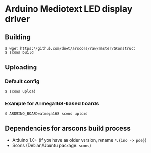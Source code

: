 Arduino Mediotext LED display driver
====================================

Building
--------

	$ wget https://github.com/dnet/arscons/raw/master/SConstruct
	$ scons build

Uploading
---------

### Default config ###

	$ scons upload

### Example for ATmega168-based boards ###

	$ ARDUINO_BOARD=atmega168 scons upload

Dependencies for arscons build process
--------------------------------------

 - Arduino 1.0+ (if you have an older version, rename `*.{ino -> pde}`)
 - Scons (Debian/Ubuntu package: `scons`)
